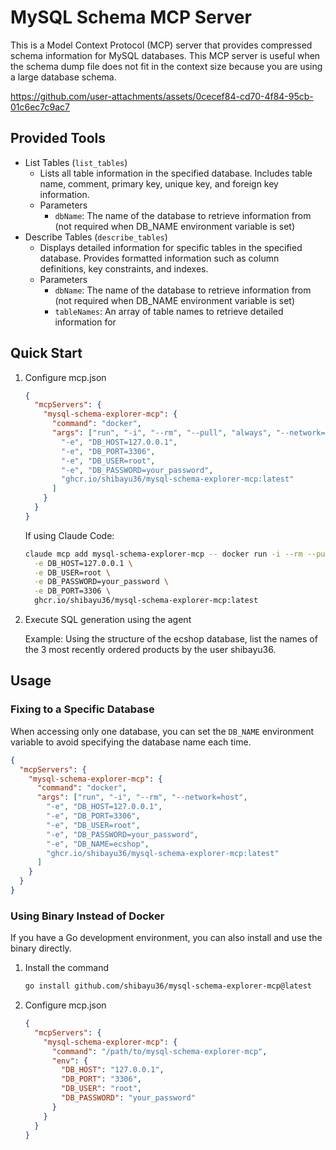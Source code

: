 # MySQL Schema MCP Server

This is a Model Context Protocol (MCP) server that provides compressed schema information for MySQL databases.
This MCP server is useful when the schema dump file does not fit in the context size because you are using a large database schema.

https://github.com/user-attachments/assets/0cecef84-cd70-4f84-95cb-01c6ec7c9ac7

## Provided Tools

- List Tables (`list_tables`)
  - Lists all table information in the specified database. Includes table name, comment, primary key, unique key, and foreign key information.
  - Parameters
    - `dbName`: The name of the database to retrieve information from (not required when DB_NAME environment variable is set)
- Describe Tables (`describe_tables`)
  - Displays detailed information for specific tables in the specified database. Provides formatted information such as column definitions, key constraints, and indexes.
  - Parameters
    - `dbName`: The name of the database to retrieve information from (not required when DB_NAME environment variable is set)
    - `tableNames`: An array of table names to retrieve detailed information for

## Quick Start

1. Configure mcp.json

    ```json
    {
      "mcpServers": {
        "mysql-schema-explorer-mcp": {
          "command": "docker",
          "args": ["run", "-i", "--rm", "--pull", "always", "--network=host",
            "-e", "DB_HOST=127.0.0.1",
            "-e", "DB_PORT=3306",
            "-e", "DB_USER=root",
            "-e", "DB_PASSWORD=your_password",
            "ghcr.io/shibayu36/mysql-schema-explorer-mcp:latest"
          ]
        }
      }
    }
    ```

    If using Claude Code:

    ```bash
    claude mcp add mysql-schema-explorer-mcp -- docker run -i --rm --pull always --network=host \
      -e DB_HOST=127.0.0.1 \
      -e DB_USER=root \
      -e DB_PASSWORD=your_password \
      -e DB_PORT=3306 \
      ghcr.io/shibayu36/mysql-schema-explorer-mcp:latest
    ```

2. Execute SQL generation using the agent

    Example: Using the structure of the ecshop database, list the names of the 3 most recently ordered products by the user shibayu36.

## Usage

### Fixing to a Specific Database

When accessing only one database, you can set the `DB_NAME` environment variable to avoid specifying the database name each time.

```json
{
  "mcpServers": {
    "mysql-schema-explorer-mcp": {
      "command": "docker",
      "args": ["run", "-i", "--rm", "--network=host",
        "-e", "DB_HOST=127.0.0.1",
        "-e", "DB_PORT=3306",
        "-e", "DB_USER=root",
        "-e", "DB_PASSWORD=your_password",
        "-e", "DB_NAME=ecshop",
        "ghcr.io/shibayu36/mysql-schema-explorer-mcp:latest"
      ]
    }
  }
}
```

### Using Binary Instead of Docker

If you have a Go development environment, you can also install and use the binary directly.

1. Install the command

    ```bash
    go install github.com/shibayu36/mysql-schema-explorer-mcp@latest
    ```

2. Configure mcp.json

    ```json
    {
      "mcpServers": {
        "mysql-schema-explorer-mcp": {
          "command": "/path/to/mysql-schema-explorer-mcp",
          "env": {
            "DB_HOST": "127.0.0.1",
            "DB_PORT": "3306",
            "DB_USER": "root",
            "DB_PASSWORD": "your_password"
          }
        }
      }
    }
    ```
